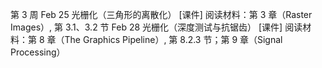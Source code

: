 第 3 周	Feb 25	光栅化（三角形的离散化） [课件]
阅读材料：第 3 章（Raster Images）, 第 3.1、3.2 节
Feb 28	光栅化（深度测试与抗锯齿） [课件]
阅读材料：第 8 章（The Graphics Pipeline）, 第 8.2.3 节；第 9 章（Signal Processing）
